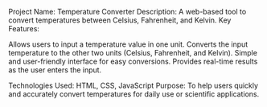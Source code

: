 Project Name: Temperature Converter
Description: A web-based tool to convert temperatures between Celsius, Fahrenheit, and Kelvin.
Key Features:

  Allows users to input a temperature value in one unit.
  Converts the input temperature to the other two units (Celsius, Fahrenheit, and Kelvin).
  Simple and user-friendly interface for easy conversions.
  Provides real-time results as the user enters the input.

Technologies Used: HTML, CSS, JavaScript
Purpose: To help users quickly and accurately convert temperatures for daily use or scientific applications.
